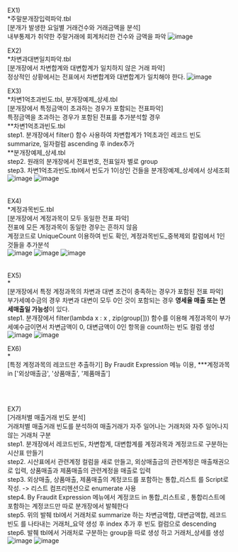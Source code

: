 
EX1) <br>
*주말분개장입력파악.tbl<br>
[분개가 발생한 요일별 거래건수와 거래금액을 분석]<br>
내부통제가 취약한 주말거래에 회계처리한 건수와 금액을 파악 
![image](https://github.com/rena0dayoungKang/Fraudit/assets/127266915/0bc6dae0-a6de-4907-824f-2e7a79e18c44)

EX2) <br>
*차변과대변일치파악.tbl<br>
[분개장에서 차변합계와 대변합계가 일치하지 않은 거래 파악]<br>
정상적인 상황에서는 전표에서 차변합계와 대변합계가 일치해야 한다. 
![image](https://github.com/rena0dayoungKang/Fraudit/assets/127266915/9f3fde26-fdfa-4c5e-bdf3-94177e26c6a1)

EX3) <br>
*차변1억초과빈도.tbl, 분개장예제_상세.tbl<br>
[분개장에서 특정금액이 초과하는 경우가 포함되는 전표파악]<br>
특정금액을 초과하는 경우가 포함된 전표를 추가분석할 경우<br> 
**차변1억초과빈도.tbl <br>
step1. 분개장에서 filter() 함수 사용하여 차변합계가 1억초과인 레코드 빈도 summarize, 일자컬럼 ascending 후 index추가 <br> 
**분개장예제_상세.tbl <br>
step2. 원래의 분개장에서 전표번호, 전표일자 별로 group <br>
step3. 차변1억초과빈도.tbl에서 빈도가 1이상인 건들을 분개장예제_상세에서 상세조회<br>
![image](https://github.com/rena0dayoungKang/Fraudit/assets/127266915/89d585b8-fa11-4a1b-9249-0da9ca857ef9)
![image](https://github.com/rena0dayoungKang/Fraudit/assets/127266915/27345638-de81-44af-9c46-a768cf08c95b)
<br>
<br>
<br>
EX4) <br>
*계정과목빈도.tbl <br>
[분개장에서 계정과목이 모두 동일한 전표 파악]<br>
전표에 모든 계정과목이 동일한 경우는 흔하지 않음<br>
계정코드로 UniqueCount  이용하여 빈도 확인, 계정과목빈도_중복제외 칼럼에서 1인것들을 추가분석<br>
![image](https://github.com/rena0dayoungKang/Fraudit/assets/127266915/50294a78-8600-4e15-9156-eb64a7064b5d)
![image](https://github.com/rena0dayoungKang/Fraudit/assets/127266915/a3e7a9a6-a962-4fdd-b8b9-140996ec5944)
![image](https://github.com/rena0dayoungKang/Fraudit/assets/127266915/12392bbc-ec77-4d7f-a2a6-1fa152cb70c6)
<br>
<br>
<br>
EX5) <br>
*<br>
[분개장에서 특정 계정과목의 차변과 대변 조건이 충족하는 경우가 포함된 전표 파악]<br>
부가세예수금의 경우 차변과 대변이 모두 0인 것이 포함되는 경우 **영세율 매출 또는 면세매출일 가능성**이 있다. <br>
step1. 분개장에서 filter(lambda x : x , zip(group[])) 함수를 이용해 계정과목이 부가세예수금이면서 차변금액이 0, 대변금액이 0인 항목을 count하는 빈도 컬럼 생성<br>
![image](https://github.com/rena0dayoungKang/Fraudit/assets/127266915/dac390dd-8ce7-4cea-b3e4-a3b011d202bf)
![image](https://github.com/rena0dayoungKang/Fraudit/assets/127266915/2b320759-fdc3-416e-85a8-9b3b1077d2d1)
<br>

EX6) <br>
*<br>
[특정 계정과목의 레코드만 추출하기]
By Fraudit Expression 메뉴 이용, ***계정과목 in ['외상매출금', '상품매출', '제품매출'] <br>


<br>
<br>

EX7) <br>
[거래처별 매출거래 빈도 분석]<br>
거래처별 매출거래 빈도를 분석하여 매출거래가 자주 일어나는 거래처와 자주 일어나지 않는 거래처 구분<br>
step1. 분개장에서 레코드빈도, 차변합계, 대변합계를 계정과목과 계정코드로 구분하는 시산표 만들기 <br>
step2. 시산표에서 관련계정 컬럼을 새로 만들고, 외상매출금의 관련계정은 매출채권으로 입력, 상품매출과 제품매출의 관련계정을 매출로 입력 <br>
step3. 외상매출, 상품매출, 제품매출의 계정코드를 포함하는 통합_리스트 를 Script로 작성. -> 리스트 컴프리헨션으로 enumerate 사용 <br>
step4. By Fraudit Expression 메뉴에서 계정코드 in 통합_리스트로 , 통합리스트에 포함하는 계정코드만 따로 분개장에서 발췌한다<br>
step5. 위의 발췌 tbl에서 거래처로 summarize 하는 차변금액합, 대변금액합, 레코드빈도 를 나타내는 거래처_요약 생성 후 index 추가 후 빈도 컬럼으로 descending <br>
step6. 발췌 tbl에서 거래처로 구분하는 group을 따로 생성 하고 거래처_상세를 생성 <br>
![image](https://github.com/rena0dayoungKang/Fraudit/assets/127266915/f79e2d60-ce80-4f40-b56c-e5b9cf707df7)
![image](https://github.com/rena0dayoungKang/Fraudit/assets/127266915/5dd4829a-1962-4c89-80b4-2e4d328d2eed)





